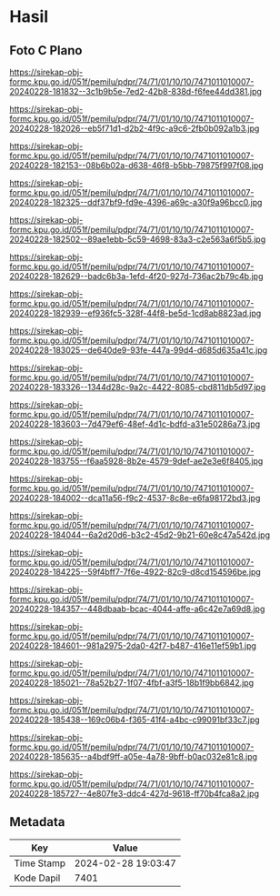 # Hasil

## Foto C Plano

https://sirekap-obj-formc.kpu.go.id/051f/pemilu/pdpr/74/71/01/10/10/7471011010007-20240228-181832--3c1b9b5e-7ed2-42b8-838d-f6fee44dd381.jpg

https://sirekap-obj-formc.kpu.go.id/051f/pemilu/pdpr/74/71/01/10/10/7471011010007-20240228-182026--eb5f71d1-d2b2-4f9c-a9c6-2fb0b092a1b3.jpg

https://sirekap-obj-formc.kpu.go.id/051f/pemilu/pdpr/74/71/01/10/10/7471011010007-20240228-182153--08b6b02a-d638-46f8-b5bb-79875f997f08.jpg

https://sirekap-obj-formc.kpu.go.id/051f/pemilu/pdpr/74/71/01/10/10/7471011010007-20240228-182325--ddf37bf9-fd9e-4396-a69c-a30f9a96bcc0.jpg

https://sirekap-obj-formc.kpu.go.id/051f/pemilu/pdpr/74/71/01/10/10/7471011010007-20240228-182502--89ae1ebb-5c59-4698-83a3-c2e563a6f5b5.jpg

https://sirekap-obj-formc.kpu.go.id/051f/pemilu/pdpr/74/71/01/10/10/7471011010007-20240228-182629--badc6b3a-1efd-4f20-927d-736ac2b79c4b.jpg

https://sirekap-obj-formc.kpu.go.id/051f/pemilu/pdpr/74/71/01/10/10/7471011010007-20240228-182939--ef936fc5-328f-44f8-be5d-1cd8ab8823ad.jpg

https://sirekap-obj-formc.kpu.go.id/051f/pemilu/pdpr/74/71/01/10/10/7471011010007-20240228-183025--de640de9-93fe-447a-99d4-d685d635a41c.jpg

https://sirekap-obj-formc.kpu.go.id/051f/pemilu/pdpr/74/71/01/10/10/7471011010007-20240228-183326--1344d28c-9a2c-4422-8085-cbd811db5d97.jpg

https://sirekap-obj-formc.kpu.go.id/051f/pemilu/pdpr/74/71/01/10/10/7471011010007-20240228-183603--7d479ef6-48ef-4d1c-bdfd-a31e50286a73.jpg

https://sirekap-obj-formc.kpu.go.id/051f/pemilu/pdpr/74/71/01/10/10/7471011010007-20240228-183755--f6aa5928-8b2e-4579-9def-ae2e3e6f8405.jpg

https://sirekap-obj-formc.kpu.go.id/051f/pemilu/pdpr/74/71/01/10/10/7471011010007-20240228-184002--dca11a56-f9c2-4537-8c8e-e6fa98172bd3.jpg

https://sirekap-obj-formc.kpu.go.id/051f/pemilu/pdpr/74/71/01/10/10/7471011010007-20240228-184044--6a2d20d6-b3c2-45d2-9b21-60e8c47a542d.jpg

https://sirekap-obj-formc.kpu.go.id/051f/pemilu/pdpr/74/71/01/10/10/7471011010007-20240228-184225--59f4bff7-7f6e-4922-82c9-d8cd154596be.jpg

https://sirekap-obj-formc.kpu.go.id/051f/pemilu/pdpr/74/71/01/10/10/7471011010007-20240228-184357--448dbaab-bcac-4044-affe-a6c42e7a69d8.jpg

https://sirekap-obj-formc.kpu.go.id/051f/pemilu/pdpr/74/71/01/10/10/7471011010007-20240228-184601--981a2975-2da0-42f7-b487-416e11ef59b1.jpg

https://sirekap-obj-formc.kpu.go.id/051f/pemilu/pdpr/74/71/01/10/10/7471011010007-20240228-185021--78a52b27-1f07-4fbf-a3f5-18b1f9bb6842.jpg

https://sirekap-obj-formc.kpu.go.id/051f/pemilu/pdpr/74/71/01/10/10/7471011010007-20240228-185438--169c06b4-f365-41f4-a4bc-c99091bf33c7.jpg

https://sirekap-obj-formc.kpu.go.id/051f/pemilu/pdpr/74/71/01/10/10/7471011010007-20240228-185635--a4bdf9ff-a05e-4a78-9bff-b0ac032e81c8.jpg

https://sirekap-obj-formc.kpu.go.id/051f/pemilu/pdpr/74/71/01/10/10/7471011010007-20240228-185727--4e807fe3-ddc4-427d-9618-ff70b4fca8a2.jpg


## Metadata

| Key        | Value               |
| ---------- | ------------------- |
| Time Stamp | 2024-02-28 19:03:47 |
| Kode Dapil | 7401                |



